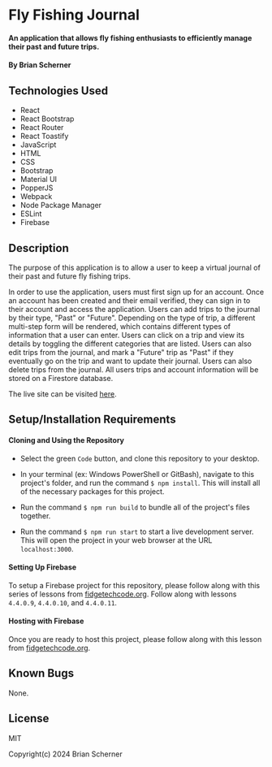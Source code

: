 # Fly Fishing Journal

#### An application that allows fly fishing enthusiasts to efficiently manage their past and future trips.

#### By Brian Scherner

## Technologies Used

* React
* React Bootstrap
* React Router
* React Toastify
* JavaScript
* HTML
* CSS
* Bootstrap
* Material UI
* PopperJS
* Webpack
* Node Package Manager
* ESLint
* Firebase

## Description

The purpose of this application is to allow a user to keep a virtual journal of their past and future fly fishing trips.

In order to use the application, users must first sign up for an account. Once an account has been created and their email verified, they can sign in to their account and access the application. Users can add trips to the journal by their type, "Past" or "Future". Depending on the type of trip, a different multi-step form will be rendered, which contains different types of information that a user can enter. Users can click on a trip and view its details by toggling the different categories that are listed. Users can also edit trips from the journal, and mark a "Future" trip as "Past" if they eventually go on the trip and want to update their journal. Users can also delete trips from the journal. All users trips and account information will be stored on a Firestore database.

The live site can be visited [here](https://fly-fishing-journal.web.app/).

## Setup/Installation Requirements

#### Cloning and Using the Repository

* Select the green `Code` button, and clone this repository to your desktop.

* In your terminal (ex: Windows PowerShell or GitBash), navigate to this project's folder, and run the command `$ npm install`. This will install all of the necessary packages for this project.

* Run the command `$ npm run build` to bundle all of the project's files together.

* Run the command `$ npm run start` to start a live development server. This will open the project in your web browser at the URL `localhost:3000`.

#### Setting Up Firebase

To setup a Firebase project for this repository, please follow along with this series of lessons from [fidgetechcode.org](https://fidgetechcode.org/v1.1/react/react-with-nosql/4-4-0-9-setting-up-a-firebase-project-firestore-database-and-web-app). Follow along with lessons `4.4.0.9`, `4.4.0.10`, and `4.4.0.11`.

#### Hosting with Firebase

Once you are ready to host this project, please follow along with this lesson from [fidgetechcode.org](https://fidgetechcode.org/v1.1/react/react-with-nosql/4-4-2-3-hosting-with-firebase).

## Known Bugs

None.

## License

MIT

Copyright(c) 2024 Brian Scherner
